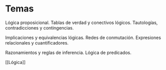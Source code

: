 # Temas
Lógica proposicional. Tablas de verdad y conectivos lógicos. Tautologías, contradicciones y contingencias. 

Implicaciones y equivalencias lógicas. Redes de conmutación. Expresiones relacionales y cuantificadores.

Razonamientos y reglas de inferencia. Lógica de predicados.

[[Lógica]]